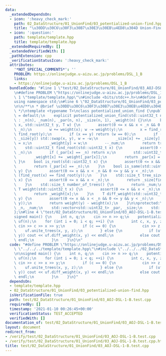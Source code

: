 ```yaml
---
data:
  _extendedDependsOn:
  - icon: ':heavy_check_mark:'
    path: 02_DataStructure/01_UnionFind/03_potentialized-union-find.hpp
    title: "\u30DD\u30C6\u30F3\u30B7\u30E3\u30EB\u4ED8\u304D Union-Find"
  - icon: ':question:'
    path: template/template.hpp
    title: template/template.hpp
  _extendedRequiredBy: []
  _extendedVerifiedWith: []
  _pathExtension: cpp
  _verificationStatusIcon: ':heavy_check_mark:'
  attributes:
    '*NOT_SPECIAL_COMMENTS*': ''
    PROBLEM: https://onlinejudge.u-aizu.ac.jp/problems/DSL_1_B
    links:
    - https://onlinejudge.u-aizu.ac.jp/problems/DSL_1_B
  bundledCode: "#line 1 \"test/02_DataStructure/01_UnionFind/03_AOJ-DSL-1-B.test.cpp\"\
    \n#define PROBLEM \"https://onlinejudge.u-aizu.ac.jp/problems/DSL_1_B\"\n#line\
    \ 1 \"template/template.hpp\"\n#include <bits/stdc++.h>\n#define int int64_t\n\
    using namespace std;\n#line 6 \"02_DataStructure/01_UnionFind/03_potentialized-union-find.hpp\"\
    \n\n/**\n * @brief \u30DD\u30C6\u30F3\u30B7\u30E3\u30EB\u4ED8\u304D Union-Find\n\
    \ */\ntemplate <typename T>\nclass potentialized_union_find {\npublic:\n    potentialized_union_find()\
    \ = default;\n    explicit potentialized_union_find(std::uint32_t n)\n       \
    \ : _n(n), _num(n), _par(n, n), _size(n, 1), _weight(n) {}\n\n    bool unite_trees(std::uint32_t\
    \ x, std::uint32_t y, T w) {\n        assert(0 <= x && x < _n && 0 <= y && y <\
    \ _n);\n        w += weight(x); w -= weight(y);\n        x = find_root(x); y =\
    \ find_root(y);\n        if (x == y) return (w == 0);\n        if (_size[x] <\
    \ _size[y]) std::swap(x, y), w = -w;\n        _size[x] += _size[y];\n        _par[y]\
    \ = x;\n        _weight[y] = w;\n        --_num;\n        return true;\n    }\n\
    \    std::uint32_t find_root(std::uint32_t x) {\n        assert(0 <= x && x <\
    \ _n);\n        if (_par[x] == _n) return x;\n        std::uint32_t root = find_root(_par[x]);\n\
    \        _weight[x] += _weight[_par[x]];\n        return _par[x] = root;\n   \
    \ }\n    bool is_root(std::uint32_t x) {\n        assert(0 <= x && x < _n);\n\
    \        return (_par[x] == _n);\n    }\n    bool is_same(std::uint32_t x, std::uint32_t\
    \ y) {\n        assert(0 <= x && x < _n && 0 <= y && y < _n);\n        return\
    \ (find_root(x) == find_root(y));\n    }\n    std::size_t tree_size(std::uint32_t\
    \ x) {\n        assert(0 <= x && x < _n);\n        return _size[find_root(x)];\n\
    \    }\n    std::size_t number_of_trees() {\n        return _num;\n    }\n   \
    \ T weight(std::uint32_t x) {\n        assert(0 <= x && x < _n);\n        find_root(x);\n\
    \        return _weight[x];\n    }\n    T diff_weight(std::uint32_t x, std::uint32_t\
    \ y) {\n        assert(0 <= x && x < _n && 0 <= y && y < _n);\n        assert(is_same(x,\
    \ y));\n        return weight(y) - weight(x);\n    }\n\nprotected:\n    std::uint32_t\
    \ _n, _num;\n    std::vector<std::uint32_t> _par, _size;\n    std::vector<T> _weight;\n\
    };\n#line 4 \"test/02_DataStructure/01_UnionFind/03_AOJ-DSL-1-B.test.cpp\"\n\n\
    signed main() {\n    int n, q;\n    cin >> n >> q;\n    potentialized_union_find<int>\
    \ uf(n);\n    for (int i = 0; i < q; ++i) {\n        int c, x, y, z;\n       \
    \ cin >> c >> x >> y;\n        if (c == 0) {\n            cin >> z;\n        \
    \    uf.unite_trees(x, y, z);\n        } else {\n            if (uf.is_same(x,\
    \ y)) cout << uf.diff_weight(x, y) << endl;\n            else cout << \"?\" <<\
    \ endl;\n        }\n    }\n}\n"
  code: "#define PROBLEM \"https://onlinejudge.u-aizu.ac.jp/problems/DSL_1_B\"\n#include\
    \ \"../../../template/template.hpp\"\n#include \"../../../02_DataStructure/01_UnionFind/03_potentialized-union-find.hpp\"\
    \n\nsigned main() {\n    int n, q;\n    cin >> n >> q;\n    potentialized_union_find<int>\
    \ uf(n);\n    for (int i = 0; i < q; ++i) {\n        int c, x, y, z;\n       \
    \ cin >> c >> x >> y;\n        if (c == 0) {\n            cin >> z;\n        \
    \    uf.unite_trees(x, y, z);\n        } else {\n            if (uf.is_same(x,\
    \ y)) cout << uf.diff_weight(x, y) << endl;\n            else cout << \"?\" <<\
    \ endl;\n        }\n    }\n}"
  dependsOn:
  - template/template.hpp
  - 02_DataStructure/01_UnionFind/03_potentialized-union-find.hpp
  isVerificationFile: true
  path: test/02_DataStructure/01_UnionFind/03_AOJ-DSL-1-B.test.cpp
  requiredBy: []
  timestamp: '2021-01-10 00:26:45+00:00'
  verificationStatus: TEST_ACCEPTED
  verifiedWith: []
documentation_of: test/02_DataStructure/01_UnionFind/03_AOJ-DSL-1-B.test.cpp
layout: document
redirect_from:
- /verify/test/02_DataStructure/01_UnionFind/03_AOJ-DSL-1-B.test.cpp
- /verify/test/02_DataStructure/01_UnionFind/03_AOJ-DSL-1-B.test.cpp.html
title: test/02_DataStructure/01_UnionFind/03_AOJ-DSL-1-B.test.cpp
---
```


